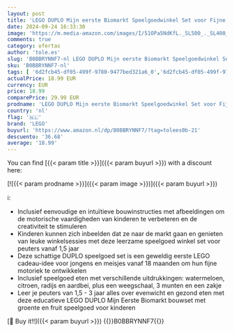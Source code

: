 ```yaml
---
layout: post
title: 'LEGO DUPLO Mijn eerste Biomarkt Speelgoedwinkel Set voor Fijne Motoriek  Educatief Speelgoed voor Kinderen van 1 5-3 Jaar met Fruit en Groenten Accessoires  Cadeau voor Meisjes en Jongens 10983'
date: 2024-09-24 16:33:30
image: 'https://m.media-amazon.com/images/I/51OPa5NdKfL._SL500_._SL400_.jpg'
comments: true
category: ofertas
author: 'tole.es'
slug: 'B0BBRYNNF7-nl LEGO DUPLO Mijn eerste Biomarkt Speelgoedwinkel Set voor...'
sku: 'B0BBRYNNF7-nl'
tags: [ '6d2fcb45-df05-499f-9780-9477bed321a6_0','6d2fcb45-df05-499f-9780-9477bed321a6_501','Arborist Merchandising Root','Educatief speelgoed','Montessori','Self Service','Special Features Stores','Speelgoed & spellen','Speelgoedwinkels & -accessoires','Verkleden & doen alsof','lego','🇳🇱', ]
actualPrice: 18.99 EUR
currency: EUR
price: 18.99
comparePrice: 29.99 EUR
prodname: 'LEGO DUPLO Mijn eerste Biomarkt Speelgoedwinkel Set voor Fijne Motoriek  Educatief Speelgoed voor Kinderen van 1 5-3 Jaar met Fruit en Groenten Accessoires  Cadeau voor Meisjes en Jongens 10983'
country: 'nl'
flag: '🇳🇱'
brand: 'LEGO'
buyurl: 'https://www.amazon.nl/dp/B0BBRYNNF7/?tag=tolees0b-21'
descuento: '36.68'
average: '18.99'
---
```


You can find [{{< param title >}}]({{< param buyurl >}}) with a discount here:

[![{{< param prodname >}}]({{< param image >}})]({{< param buyurl >}})

ℹ️:

- Inclusief eenvoudige en intuïtieve bouwinstructies met afbeeldingen om de motorische vaardigheden van kinderen te verbeteren en de creativiteit te stimuleren
- Kinderen kunnen zich inbeelden dat ze naar de markt gaan en genieten van leuke winkelsessies met deze leerzame speelgoed winkel set voor peuters vanaf 1,5 jaar
- Deze schattige DUPLO speelgoed set is een geweldig eerste LEGO cadeau-idee voor jongens en meisjes vanaf 18 maanden om hun fijne motoriek te ontwikkelen
- Inclusief speelgoed eten met verschillende uitdrukkingen: watermeloen, citroen, radijs en aardbei, plus een weegschaal, 3 munten en een zakje
- Leer je peuters van 1,5 - 3 jaar alles over evenwicht en gezond eten met deze educatieve LEGO DUPLO Mijn Eerste Biomarkt bouwset met groente en fruit speelgoed voor kinderen

[🛒 Buy it!!]({{< param buyurl >}})
{{<world>}}B0BBRYNNF7{{</world>}}
